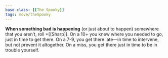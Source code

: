```yaml
---
base class: [[The Spooky]]
tags: move/theSpooky
---
```

**When something bad is happening** (or just about to happen) somewhere that you aren’t, roll +[[Sharp]]. On a 10+ you knew where you needed to go, just in time to get there. On a 7-9, you get there late—in time to intervene, but not prevent it altogether. On a miss, you get there just in time to be in trouble yourself.

